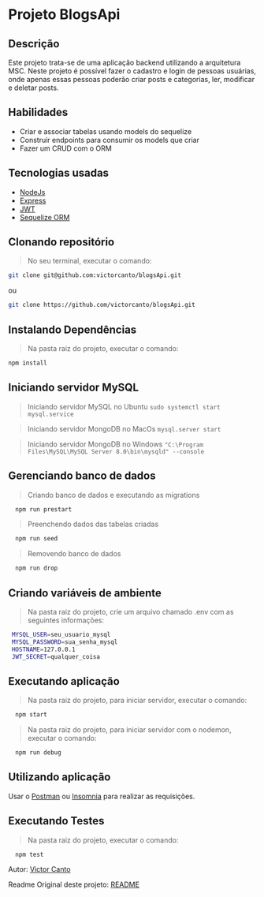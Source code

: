 # Projeto BlogsApi

## Descrição
Este projeto trata-se de uma aplicação backend utilizando a arquitetura MSC. Neste projeto é possível fazer o cadastro e login de pessoas usuárias, onde apenas essas pessoas poderão criar posts e categorias, ler, modificar e deletar posts.

## Habilidades

- Criar e associar tabelas usando models do sequelize
- Construir endpoints para consumir os models que criar
- Fazer um CRUD com o ORM

## Tecnologias usadas
- [NodeJs](https://nodejs.org/en/)
- [Express](https://expressjs.com/pt-br/)
- [JWT](https://jwt.io/)
- [Sequelize ORM](https://sequelize.org/)

## Clonando repositório
> No seu terminal, executar o comando:
```bash
git clone git@github.com:victorcanto/blogsApi.git
``` 
ou
```bash
git clone https://github.com/victorcanto/blogsApi.git
``` 

## Instalando Dependências

> Na pasta raiz do projeto, executar o comando:
```bash
npm install
``` 
## Iniciando servidor MySQL

> Iniciando servidor MySQL no Ubuntu
  `sudo systemctl start mysql.service`

> Iniciando servidor MongoDB no MacOs
 `mysql.server start`
 
> Iniciando servidor MongoDB no Windows
 `"C:\Program Files\MySQL\MySQL Server 8.0\bin\mysqld" --console`
 
 ## Gerenciando banco de dados
 
> Criando banco de dados e executando as migrations
  ```bash
    npm run prestart
  ```
> Preenchendo dados das tabelas criadas
  ```bash
    npm run seed
  ```
> Removendo banco de dados
  ```bash
    npm run drop
  ```
 ## Criando variáveis de ambiente
 
 > Na pasta raiz do projeto, crie um arquivo chamado .env com as seguintes informações:
   ```bash
    MYSQL_USER=seu_usuario_mysql
    MYSQL_PASSWORD=sua_senha_mysql
    HOSTNAME=127.0.0.1
    JWT_SECRET=qualquer_coisa
  ```
 
 ## Executando aplicação
 
 > Na pasta raiz do projeto, para iniciar servidor, executar o comando:
  ```bash
    npm start
  ```
 
> Na pasta raiz do projeto, para iniciar servidor com o nodemon, executar o comando:
  ```bash
    npm run debug
  ```
 ## Utilizando aplicação
 
  Usar o [Postman](https://www.postman.com/) ou [Insomnia](https://insomnia.rest/download) para realizar as requisições.
  
## Executando Testes

> Na pasta raiz do projeto, executar o comando:
  ```
    npm test
  ```

Autor: [Victor Canto](https://www.linkedin.com/in/vscanto/)

Readme Original deste projeto: [README](https://github.com/victorcanto/trybe-projects/tree/victorcanto-sd-010-a-project-blogs-api)
